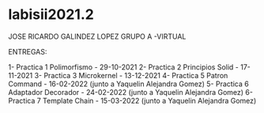 # labisii2021.2

JOSE RICARDO GALINDEZ LOPEZ
GRUPO A -VIRTUAL

ENTREGAS:

1- Practica 1 Polimorfismo - 29-10-2021
2- Practica 2 Principios Solid - 17-11-2021
3- Practica 3 Microkernel - 13-12-2021
4- Practica 5 Patron Command - 16-02-2022 (junto a Yaquelin Alejandra Gomez)
5- Practica 6 Adaptador Decorador - 24-02-2022 (junto a Yaquelin Alejandra Gomez)
6- Practica 7 Template Chain - 15-03-2022 (junto a Yaquelin Alejandra Gomez)